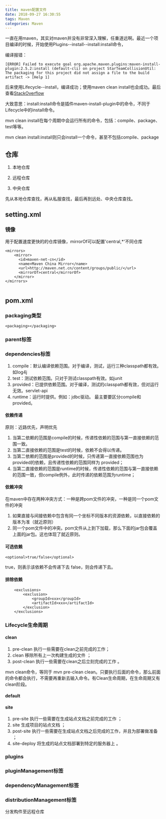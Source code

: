 ```yaml
---
title: maven配置文件
date: 2018-09-27 16:30:55
tags: Maven
categories: Maven
---
```

一直在用maven，其实对maven并没有非常深入理解，任重道远啊。最近一个项目编译的时候，开始使用Plugins--install--install:install命令，

<!-- more -->

编译报错：

	[ERROR] Failed to execute goal org.apache.maven.plugins:maven-install-plugin:2.5.2:install (default-cli) on project StarTeamCollisionUtil: The packaging for this project did not assign a file to the build artifact -> [Help 1]

后来使用Lifecycle--install，编译成功；使用maven clean install也会成功。最后查看[StackOverflow](https://stackoverflow.com/questions/6308162/maven-the-packaging-for-this-project-did-not-assign-a-file-to-the-build-artifac)

大致意思：install:install命令是插件maven-install-plugin中的命令，不同于Lifecycle中的install命令。

mvn clean install在每个周期中会运行所有的命令，包括：compile、package、test等等。

mvn clean install:install则只会install一个命令，甚至不包括compile、package

## 仓库
1. 本地仓库

2. 远程仓库

3. 中央仓库

先从本地仓库查找，再从私服查找，最后再到远处、中央仓库查找。

## setting.xml
### 镜像
用于配置速度更快的的仓库镜像，mirrorOf可以配置'central,*'不同仓库

```
<mirrors>  
    <mirror>  
      <id>maven-net-cn</id>  
      <name>Maven China Mirror</name>  
      <url>http://maven.net.cn/content/groups/public/</url>  
      <mirrorOf>central</mirrorOf>  
    </mirror>  
</mirrors>  
  
```

## pom.xml
### packaging类型

	<packaging></packaging>
	
### parent标签


### dependencies标签
1. compile：默认编译依赖范围。对于编译，测试，运行三种classpath都有效。如log4j
2. test：测试依赖范围。只对于测试classpath有效。如junit
3. provided：已提供依赖范围。对于编译，测试的classpath都有效，但对运行无效。servlet-api
4. runtime：运行时提供。例如：jdbc驱动。
最主要要区分compile和provided。

#### 依赖传递
原则：近路优先，声明优先

1. 当第二依赖的范围是compile的时候，传递性依赖的范围与第一直接依赖的范围一致。
2. 当第二直接依赖的范围是test的时候，依赖不会得以传递。
3. 当第二依赖的范围是provided的时候，只传递第一直接依赖范围也为provided的依赖，且传递性依赖的范围同样为 provided；
4. 当第二直接依赖的范围是runtime的时候，传递性依赖的范围与第一直接依赖的范围一致，但compile例外，此时传递的依赖范围为runtime；

#### 依赖冲突
在maven中存在两种冲突方式：一种是跨pom文件的冲突，一种是同一个pom文件的冲突

1. 如果直接与间接依赖中包含有同一个坐标不同版本的资源依赖，以直接依赖的版本为准（就近原则）
2. 同一个pom文件中的冲突。pom文件从上到下加载，那么下面的jar包会覆盖上面的jar包。这也体现了就近原则。

#### 可选依赖

	<optional>true/false</optional>

true，则表示该依赖不会传递下去
false，则会传递下去。

#### 排除依赖

```
	<exclusions>
		<exclusion>
        	<groupId>xxx</groupId>
        	<artifactId>xxx</artifactId>
    	</exclusion>
	</exclusions>
```

### Lifecycle生命周期

#### clean
1. pre-clean 执行一些需要在clean之前完成的工作；
2. clean 移除所有上一次构建生成的文件 ；
3. post-clean 执行一些需要在clean之后立刻完成的工作 。

mvn clean命令，等同于 mvn pre-clean clean。只要执行后面的命令，那么前面的命令都会执行，不需要再重新去输入命令。有Clean生命周期，在生命周期又有clean阶段。

#### default


#### site
1. pre-site 执行一些需要在生成站点文档之前完成的工作 ；
2. site 生成项目的站点文档 ；
3. post-site 执行一些需要在生成站点文档之后完成的工作，并且为部署做准备 ；
4. site-deploy 将生成的站点文档部署到特定的服务器上 。

### plugins ###

### pluginManagement标签 ###

### dependencyManagement标签

### distributionManagement标签
分发构件至远程仓库
